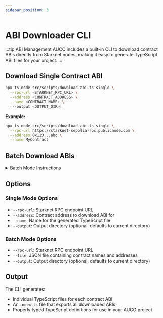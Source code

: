 ```yaml
---
sidebar_position: 3
---
```


# ABI Downloader CLI

:::tip ABI Management
AUCO includes a built-in CLI to download contract ABIs directly from Starknet nodes, making it easy to generate TypeScript ABI files for your project.
:::

## Download Single Contract ABI

```bash
npx ts-node src/scripts/download-abi.ts single \
  --rpc-url <STARKNET_RPC_URL> \
  --address <CONTRACT_ADDRESS> \
  --name <CONTRACT_NAME> \
  [--output <OUTPUT_DIR>]
```

**Example:**

```bash
npx ts-node src/scripts/download-abi.ts single \
  --rpc-url https://starknet-sepolia-rpc.publicnode.com \
  --address 0x123...abc \
  --name MyContract
```

## Batch Download ABIs

<details>
<summary>Batch Mode Instructions</summary>

1. Create a JSON file (e.g., `contracts.json`):

```json
{
  "MyContract": "0x123...abc",
  "AnotherContract": "0x456...def"
}
```

2. Run the batch command:

```bash
npx ts-node src/scripts/download-abi.ts batch \
  --rpc-url <STARKNET_RPC_URL> \
  --file contracts.json \
  [--output <OUTPUT_DIR>]
```

The script generates TypeScript ABI files in the output directory and creates an `index.ts` exporting all ABIs.

</details>

## Options

### Single Mode Options

- `--rpc-url`: Starknet RPC endpoint URL
- `--address`: Contract address to download ABI for
- `--name`: Name for the generated TypeScript file
- `--output`: Output directory (optional, defaults to current directory)

### Batch Mode Options

- `--rpc-url`: Starknet RPC endpoint URL
- `--file`: JSON file containing contract names and addresses
- `--output`: Output directory (optional, defaults to current directory)

## Output

The CLI generates:

- Individual TypeScript files for each contract ABI
- An `index.ts` file that exports all downloaded ABIs
- Properly typed TypeScript definitions for use in your AUCO project
